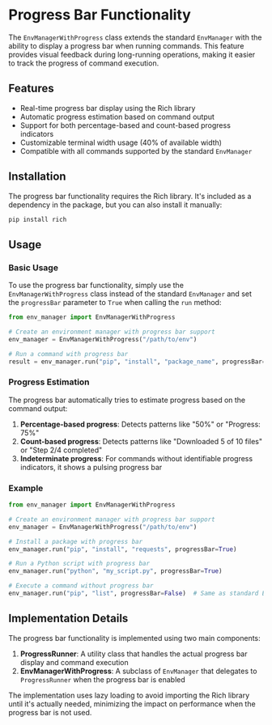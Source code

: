 # Progress Bar Functionality

The `EnvManagerWithProgress` class extends the standard `EnvManager` with the ability to display a progress bar when running commands. This feature provides visual feedback during long-running operations, making it easier to track the progress of command execution.

## Features

- Real-time progress bar display using the Rich library
- Automatic progress estimation based on command output
- Support for both percentage-based and count-based progress indicators
- Customizable terminal width usage (40% of available width)
- Compatible with all commands supported by the standard `EnvManager`

## Installation

The progress bar functionality requires the Rich library. It's included as a dependency in the package, but you can also install it manually:

```bash
pip install rich
```

## Usage

### Basic Usage

To use the progress bar functionality, simply use the `EnvManagerWithProgress` class instead of the standard `EnvManager` and set the `progressBar` parameter to `True` when calling the `run` method:

```python
from env_manager import EnvManagerWithProgress

# Create an environment manager with progress bar support
env_manager = EnvManagerWithProgress("/path/to/env")

# Run a command with progress bar
result = env_manager.run("pip", "install", "package_name", progressBar=True)
```

### Progress Estimation

The progress bar automatically tries to estimate progress based on the command output:

1. **Percentage-based progress**: Detects patterns like "50%" or "Progress: 75%"
2. **Count-based progress**: Detects patterns like "Downloaded 5 of 10 files" or "Step 2/4 completed"
3. **Indeterminate progress**: For commands without identifiable progress indicators, it shows a pulsing progress bar

### Example

```python
from env_manager import EnvManagerWithProgress

# Create an environment manager with progress bar support
env_manager = EnvManagerWithProgress("/path/to/env")

# Install a package with progress bar
env_manager.run("pip", "install", "requests", progressBar=True)

# Run a Python script with progress bar
env_manager.run("python", "my_script.py", progressBar=True)

# Execute a command without progress bar
env_manager.run("pip", "list", progressBar=False)  # Same as standard EnvManager
```

## Implementation Details

The progress bar functionality is implemented using two main components:

1. **ProgressRunner**: A utility class that handles the actual progress bar display and command execution
2. **EnvManagerWithProgress**: A subclass of `EnvManager` that delegates to `ProgressRunner` when the progress bar is enabled

The implementation uses lazy loading to avoid importing the Rich library until it's actually needed, minimizing the impact on performance when the progress bar is not used.